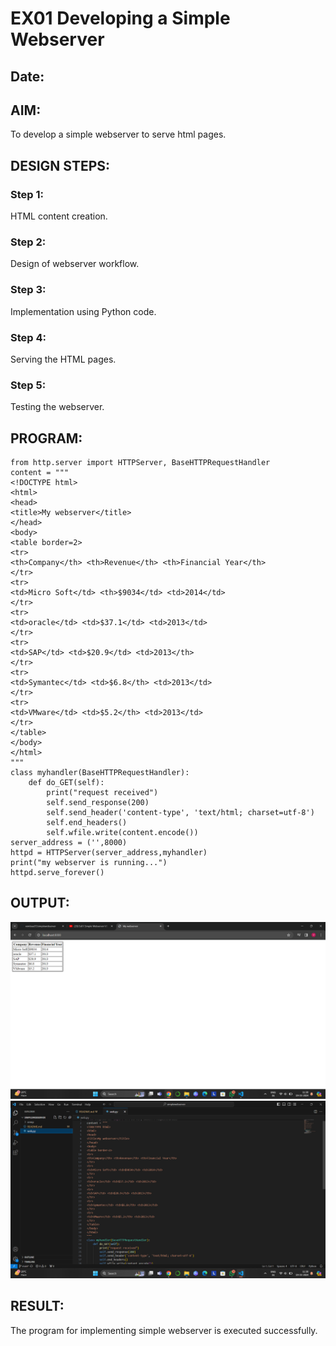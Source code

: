 # EX01 Developing a Simple Webserver
## Date:

## AIM:
To develop a simple webserver to serve html pages.

## DESIGN STEPS:
### Step 1: 
HTML content creation.

### Step 2:
Design of webserver workflow.

### Step 3:
Implementation using Python code.

### Step 4:
Serving the HTML pages.

### Step 5:
Testing the webserver.

## PROGRAM:
```
from http.server import HTTPServer, BaseHTTPRequestHandler
content = """
<!DOCTYPE html>
<html>
<head>
<title>My webserver</title>
</head>
<body>
<table border=2>
<tr>
<th>Company</th> <th>Revenue</th> <th>Financial Year</th>
</tr>
<tr>
<td>Micro Soft</td> <th>$9034</td> <td>2014</td>
</tr>
<tr>
<td>oracle</td> <td>$37.1</td> <td>2013</td>
</tr>
<tr>
<td>SAP</td> <td>$20.9</td> <td>2013</th>
</tr>
<tr>
<td>Symantec</td> <td>$6.8</th> <td>2013</td>
</tr>
<tr>
<td>VMware</td> <td>$5.2</th> <td>2013</td>
</tr>
</table>
</body>
</html>
"""
class myhandler(BaseHTTPRequestHandler):
    def do_GET(self):
        print("request received")
        self.send_response(200)
        self.send_header('content-type', 'text/html; charset=utf-8')
        self.end_headers()
        self.wfile.write(content.encode())
server_address = ('',8000)
httpd = HTTPServer(server_address,myhandler)
print("my webserver is running...")
httpd.serve_forever()
```

## OUTPUT:
![alt text](<Screenshot 2024-03-19 113004.png>)
![alt text](<Screenshot 2024-03-19 113041.png>)
## RESULT:
The program for implementing simple webserver is executed successfully.
